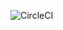 ![CircleCI](https://circleci.com/gh/AdomasSurmickis/spring5-recipe-app.svg?style=svg&circle-token=f50006dcbcdd01194a510aa328ee13ddd4065cf6)
